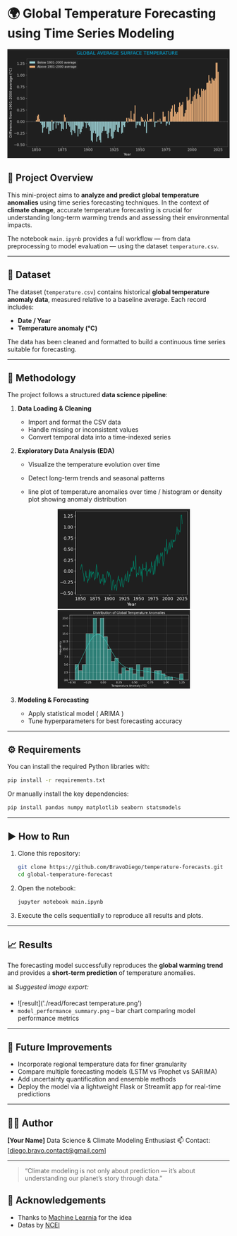 # 🌍 Global Temperature Forecasting using Time Series Modeling
<p align='center'>
    <img src="./read/difference from date average.png" alt="Texte alternatif" width="700"/>
</p>

## 📘 Project Overview

This mini-project aims to **analyze and predict global temperature anomalies** using time series forecasting techniques.
In the context of **climate change**, accurate temperature forecasting is crucial for understanding long-term warming trends and assessing their environmental impacts.

The notebook `main.ipynb` provides a full workflow — from data preprocessing to model evaluation — using the dataset `temperature.csv`.

---

## 🧩 Dataset

The dataset (`temperature.csv`) contains historical **global temperature anomaly data**, measured relative to a baseline average.
Each record includes:

* **Date / Year**
* **Temperature anomaly (°C)**

The data has been cleaned and formatted to build a continuous time series suitable for forecasting.

---

## 🧠 Methodology

The project follows a structured **data science pipeline**:

1. **Data Loading & Cleaning**

   * Import and format the CSV data
   * Handle missing or inconsistent values
   * Convert temporal data into a time-indexed series

2. **Exploratory Data Analysis (EDA)**

   * Visualize the temperature evolution over time
   * Detect long-term trends and seasonal patterns

   * line plot of temperature anomalies over time / histogram or density plot showing anomaly distribution
   <p align='center'>
      <img src="./read/temperature anomaly over the years.png" alt="Texte alternatif" width="300"/>
      <img src="./read/distribution of global temperature anomalies.png" alt="Texte alternatif" width="300"/>
   </p>

3. **Modeling & Forecasting**

   * Apply statistical model ( ARIMA )
   * Tune hyperparameters for best forecasting accuracy

---

## ⚙️ Requirements

You can install the required Python libraries with:

```bash
pip install -r requirements.txt
```

Or manually install the key dependencies:

```bash
pip install pandas numpy matplotlib seaborn statsmodels
```

---

## ▶️ How to Run

1. Clone this repository:

   ```bash
   git clone https://github.com/BravoDiego/temperature-forecasts.git
   cd global-temperature-forecast
   ```

2. Open the notebook:

   ```bash
   jupyter notebook main.ipynb
   ```

3. Execute the cells sequentially to reproduce all results and plots.

---

## 📈 Results

The forecasting model successfully reproduces the **global warming trend** and provides a **short-term prediction** of temperature anomalies.

📊 *Suggested image export:*

* ![result]('./read/forecast temperature.png')
* `model_performance_summary.png` – bar chart comparing model performance metrics

---

## 🚀 Future Improvements

* Incorporate regional temperature data for finer granularity
* Compare multiple forecasting models (LSTM vs Prophet vs SARIMA)
* Add uncertainty quantification and ensemble methods
* Deploy the model via a lightweight Flask or Streamlit app for real-time predictions

---

## 🧑‍💻 Author

**[Your Name]**
Data Science & Climate Modeling Enthusiast
📫 Contact: [[diego.bravo.contact@gmail.com](mailto:diego.bravo.contact@gmail.com)]

---

> “Climate modeling is not only about prediction — it’s about understanding our planet’s story through data.”

## 🙏 Acknowledgements
- Thanks to [Machine Learnia](https://www.youtube.com/c/clearcode) for the idea
- Datas by [NCEI](https://www.ncei.noaa.gov/access/monitoring/climate-at-a-glance/global/time-series) 

